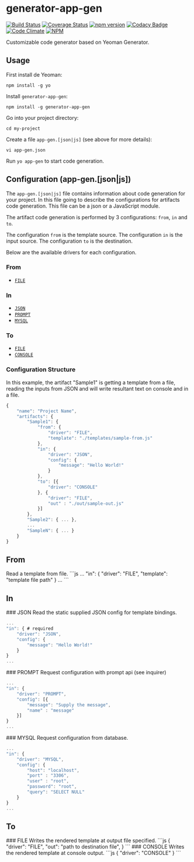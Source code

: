 # generator-app-gen
[![Build Status](https://travis-ci.org/tarcisiojr/generator-app-gen.svg)](https://travis-ci.org/tarcisiojr/generator-app-gen)
[![Coverage Status](https://coveralls.io/repos/tarcisiojr/generator-app-gen/badge.svg)](https://coveralls.io/r/tarcisiojr/generator-app-gen)
[![npm version](https://badge.fury.io/js/generator-app-gen.svg)](http://badge.fury.io/js/generator-app-gen)
[![Codacy Badge](https://www.codacy.com/project/badge/8ccf53d479d14691ae6dd9693c7298f8)](https://www.codacy.com/public/tarcisiojunior/generator-app-gen)
[![Code Climate](https://codeclimate.com/github/tarcisiojr/generator-app-gen/badges/gpa.svg)](https://codeclimate.com/github/tarcisiojr/generator-app-gen)
[![NPM](https://nodei.co/npm/generator-app-gen.png?downloads=true&downloadRank=true&stars=true)](https://nodei.co/npm/generator-app-gen/)

Customizable code generator based on Yeoman Generator.

## Usage

First install de Yeoman:
```
npm install -g yo
```

Install `generator-app-gen`:
```
npm install -g generator-app-gen
```

Go into your project directory:
```
cd my-project
```

Create a file `app-gen.[json|js]` (see above for more details):
```
vi app-gen.json
```

Run `yo app-gen` to start code generation.

## Configuration (app-gen.[json|js])

The `app-gen.[json|js]` file contains information about code generation for your project. In this file going to describe the configurations for artifacts code generation. This file can be a json or a JavaScript module.

The artifact code generation is performed by 3 configurations: `from`, `in` and `to`.

The configuration `from` is the template source.
The configuration `in` is the input source.
The configuration `to` is the destination.

Below are the available drivers for each configuration.

### From
* [`FILE`](#driver-from-file)


### In

* [`JSON`](#driver-in-json)
* [`PROMPT`](#driver-in-prompt)
* [`MYSQL`](#driver-in-mysql)

### To

* [`FILE`](#plugin-file)
* [`CONSOLE`](#plugin-console)


### Configuration Structure

In this example, the artifact "Sample1" is getting a template from a file, reading the inputs from JSON and will write resultant text on console and in a file.
```js
{
    "name": "Project Name",
    "artifacts": {
        "Sample1": {
            "from": {
                "driver": "FILE",
                "template": "./templates/sample-from.js"
            },
            "in": {
                "driver": "JSON",
                "config": {
                    "message": "Hello World!"
                }
            },
            "to": [{
                "driver": "CONSOLE"
            }, {
                "driver": "FILE",
                "out" : "./out/sample-out.js"
            }]
        },
        "Sample2": { ... },
        ...
        "SampleN": { ... }
    }
}

```

## From
<a name="driver-from-file" />
Read a template from file.
```js
...
"in": {
    "driver": "FILE",
    "template": "template file path"
}
...
```

## In
<a name="driver-in-json" />
### JSON
Read the static supplied JSON config for template bindings.

```js
...
"in": { # required
    "driver": "JSON",
    "config": {
        "message": "Hello World!"
    }
}
...
```

<a name="driver-in-prompt" />
### PROMPT
Request configuration with prompt api (see inquirer)

```js
...
"in": {
    "driver": "PROMPT",
    "config": [{
        "message": "Supply the message",
        "name" : "message"
    }]
}
...
```

<a name="driver-in-mysql" />
### MYSQL
Request configuration from database.

```js
...
"in": {
    "driver": "MYSQL",
    "config": {
        "host": "localhost",
        "port" : "3306",
        "user" : "root",
        "password": "root",
        "query": "SELECT NULL"
    }
}
...
```

## To

<a name="plugin-file" />
### FILE
Writes the rendered template at output file specified.
```js
{
    "driver": "FILE",
    "out": "path to destination file",
}
```

<a name="plugin-console" />
### CONSOLE
Writes the rendered template at console output.
```js
{
    "driver": "CONSOLE"
}
```

